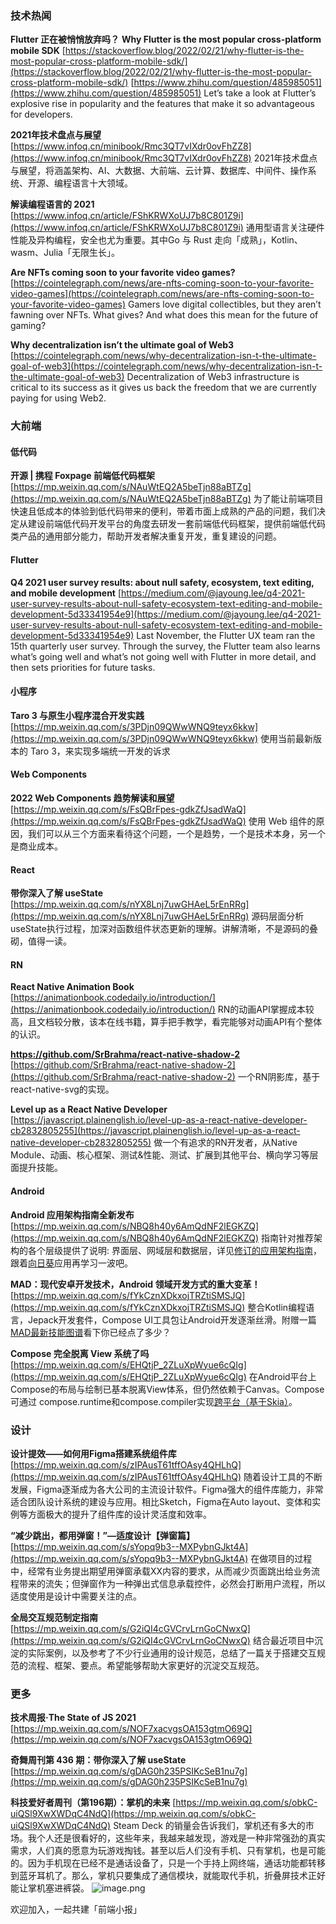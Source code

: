 ### 技术热闻
**Flutter 正在被悄悄放弃吗？**
**Why Flutter is the most popular cross-platform mobile SDK**
[https://stackoverflow.blog/2022/02/21/why-flutter-is-the-most-popular-cross-platform-mobile-sdk/](https://stackoverflow.blog/2022/02/21/why-flutter-is-the-most-popular-cross-platform-mobile-sdk/)
[https://www.zhihu.com/question/485985051](https://www.zhihu.com/question/485985051)
Let’s take a look at Flutter’s explosive rise in popularity and the features that make it so advantageous for developers. 

**2021年技术盘点与展望**
[https://www.infoq.cn/minibook/Rmc3QT7vIXdr0ovFhZZ8](https://www.infoq.cn/minibook/Rmc3QT7vIXdr0ovFhZZ8)
2021年技术盘点与展望，将涵盖架构、AI、大数据、大前端、云计算、数据库、中间件、操作系统、开源、编程语言十大领域。

**解读编程语言的 2021**
[https://www.infoq.cn/article/FShKRWXoUJ7b8C801Z9i](https://www.infoq.cn/article/FShKRWXoUJ7b8C801Z9i)
通用型语言关注硬件性能及异构编程，安全也尤为重要。其中Go 与 Rust 走向「成熟」，Kotlin、wasm、Julia「无限生长」。

**Are NFTs coming soon to your favorite video games?**
[https://cointelegraph.com/news/are-nfts-coming-soon-to-your-favorite-video-games](https://cointelegraph.com/news/are-nfts-coming-soon-to-your-favorite-video-games)
Gamers love digital collectibles, but they aren’t fawning over NFTs. What gives? And what does this mean for the future of gaming?

**Why decentralization isn’t the ultimate goal of Web3**
[https://cointelegraph.com/news/why-decentralization-isn-t-the-ultimate-goal-of-web3](https://cointelegraph.com/news/why-decentralization-isn-t-the-ultimate-goal-of-web3)
Decentralization of Web3 infrastructure is critical to its success as it gives us back the freedom that we are currently paying for using Web2.

### 大前端
#### 低代码
**开源 | 携程 Foxpage 前端低代码框架**
[https://mp.weixin.qq.com/s/NAuWtEQ2A5beTjn88aBTZg](https://mp.weixin.qq.com/s/NAuWtEQ2A5beTjn88aBTZg)
为了能让前端项目快速且低成本的体验到低代码带来的便利，带着市面上成熟的产品的问题，我们决定从建设前端低代码开发平台的角度去研发一套前端低代码框架，提供前端低代码类产品的通用部分能力，帮助开发者解决重复开发，重复建设的问题。

#### Flutter
**Q4 2021 user survey results: about null safety, ecosystem, text editing, and mobile development**
[https://medium.com/@jayoung.lee/q4-2021-user-survey-results-about-null-safety-ecosystem-text-editing-and-mobile-development-5d33341954e9](https://medium.com/@jayoung.lee/q4-2021-user-survey-results-about-null-safety-ecosystem-text-editing-and-mobile-development-5d33341954e9)
Last November, the Flutter UX team ran the 15th quarterly user survey. Through the survey, the Flutter team also learns what’s going well and what’s not going well with Flutter in more detail, and then sets priorities for future tasks.

#### 小程序
**Taro 3 与原生小程序混合开发实践**
[https://mp.weixin.qq.com/s/3PDjn09QWwWNQ9teyx6kkw](https://mp.weixin.qq.com/s/3PDjn09QWwWNQ9teyx6kkw)
使用当前最新版本的 Taro 3，来实现多端统一开发的诉求

#### Web Components
**2022 Web Components 趋势解读和展望**
[https://mp.weixin.qq.com/s/FsQBrFpes-gdkZfJsadWaQ](https://mp.weixin.qq.com/s/FsQBrFpes-gdkZfJsadWaQ)
使用 Web 组件的原因，我们可以从三个方面来看待这个问题，一个是趋势，一个是技术本身，另一个是商业成本。

#### React
**带你深入了解 useState**
[https://mp.weixin.qq.com/s/nYX8Lnj7uwGHAeL5rEnRRg](https://mp.weixin.qq.com/s/nYX8Lnj7uwGHAeL5rEnRRg)
源码层面分析useState执行过程，加深对函数组件状态更新的理解。讲解清晰，不是源码的叠砌，值得一读。

#### RN
**React Native Animation Book**
[https://animationbook.codedaily.io/introduction/](https://animationbook.codedaily.io/introduction/)
RN的动画API掌握成本较高，且文档较分散，该本在线书籍，算手把手教学，看完能够对动画API有个整体的认识。

**https://github.com/SrBrahma/react-native-shadow-2**
[https://github.com/SrBrahma/react-native-shadow-2](https://github.com/SrBrahma/react-native-shadow-2)
一个RN阴影库，基于react-native-svg的实现。

**Level up as a React Native Developer**
[https://javascript.plainenglish.io/level-up-as-a-react-native-developer-cb2832805255](https://javascript.plainenglish.io/level-up-as-a-react-native-developer-cb2832805255)
做一个有追求的RN开发者，从Native Module、动画、核心框架、测试&性能、测试、扩展到其他平台、横向学习等层面提升技能。

#### Android
**Android 应用架构指南全新发布**
[https://mp.weixin.qq.com/s/NBQ8h40y6AmQdNF2lEGKZQ](https://mp.weixin.qq.com/s/NBQ8h40y6AmQdNF2lEGKZQ)
指南针对推荐架构的各个层级提供了说明: 界面层、网域层和数据层，详见[修订的应用架构指南](https://developer.android.google.cn/jetpack/guide)，跟着[向日葵](https://github.com/android/sunflower)应用再学习一波吧。

**MAD：现代安卓开发技术，Android 领域开发方式的重大变革！**
[https://mp.weixin.qq.com/s/fYkCznXDkxojTRZtiSMSJQ](https://mp.weixin.qq.com/s/fYkCznXDkxojTRZtiSMSJQ)
整合Kotlin编程语言，Jepack开发套件，Compose UI工具包让Android开发逐渐丝滑。附赠一篇[MAD最新技能图谱](https://mp.weixin.qq.com/s/UJt5rb_ALTnSOBYpoWJ0WA)看下你已经点了多少？

**Compose 完全脱离 View 系统了吗**
[https://mp.weixin.qq.com/s/EHQtjP_2ZLuXpWyue6cQIg](https://mp.weixin.qq.com/s/EHQtjP_2ZLuXpWyue6cQIg)
在Android平台上Compose的布局与绘制已基本脱离View体系，但仍然依赖于Canvas。Compose可通过 compose.runtime和compose.compiler实现[跨平台（基于Skia）](https://mp.weixin.qq.com/s/eXXPqoVQ3wNFECQAza1S4A)。

### 设计
**设计提效——如何用Figma搭建系统组件库**
[https://mp.weixin.qq.com/s/zIPAusT61tffOAsy4QHLhQ](https://mp.weixin.qq.com/s/zIPAusT61tffOAsy4QHLhQ)
随着设计工具的不断发展，Figma逐渐成为各大公司的主流设计软件。Figma强大的组件库能力，非常适合团队设计系统的建设与应用。相比Sketch，Figma在Auto layout、变体和实例等方面极大的提升了组件库的设计灵活度和效率。

**“减少跳出，都用弹窗！”—适度设计【弹窗篇】**
[https://mp.weixin.qq.com/s/sYopq9b3--MXPybnGJkt4A](https://mp.weixin.qq.com/s/sYopq9b3--MXPybnGJkt4A)
在做项目的过程中，经常有业务提出期望用弹窗承载XX内容的要求，从而减少页面跳出给业务流程带来的流失；但弹窗作为一种弹出式信息承载控件，必然会打断用户流程，所以适度使用是设计中需要关注的点。

**全局交互规范制定指南**
[https://mp.weixin.qq.com/s/G2iQI4cGVCrvLrnGoCNwxQ](https://mp.weixin.qq.com/s/G2iQI4cGVCrvLrnGoCNwxQ)
结合最近项目中沉淀的实际案例，以及参考了不少行业通用的设计规范，总结了一篇关于搭建交互规范的流程、框架、要点。希望能够帮助大家更好的沉淀交互规范。

### 更多
**技术周报·The State of JS 2021**
[https://mp.weixin.qq.com/s/NOF7xacvgsOA153gtmO69Q](https://mp.weixin.qq.com/s/NOF7xacvgsOA153gtmO69Q)

**奇舞周刊第 436 期：带你深入了解 useState**
[https://mp.weixin.qq.com/s/gDAG0h235PSIKcSeB1nu7g](https://mp.weixin.qq.com/s/gDAG0h235PSIKcSeB1nu7g)

**科技爱好者周刊（第196期）：掌机的未来**
[https://mp.weixin.qq.com/s/obkC-uiQSl9XwXWDqC4NdQ](https://mp.weixin.qq.com/s/obkC-uiQSl9XwXWDqC4NdQ)
Steam Deck 的销量会告诉我们，掌机还有多大的市场。我个人还是很看好的，这些年来，我越来越发现，游戏是一种非常强劲的真实需求，人们真的愿意为玩游戏掏钱。甚至以后人们没有手机、只有掌机，也是可能的。因为手机现在已经不是通话设备了，只是一个手持上网终端，通话功能都转移到蓝牙耳机了。那么，掌机只要集成了通信模块，就能取代手机，折叠屏技术正好能让掌机塞进裤袋。
![image.png](https://cdn.nlark.com/yuque/0/2020/png/85771/1605930034828-7fc81343-651f-4a15-8465-eebe5a23cf61.png#crop=0&crop=0&crop=1&crop=1&height=31&id=C5Hpa&margin=%5Bobject%20Object%5D&name=image.png&originHeight=90&originWidth=2186&originalType=binary&ratio=1&rotation=0&showTitle=false&size=14325&status=done&style=none&title=&width=746)


欢迎加入，一起共建「前端小报」

